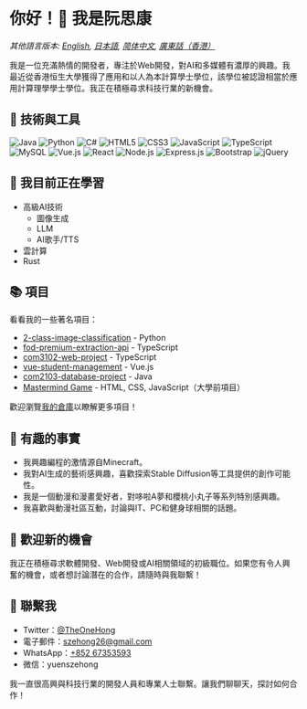 # 你好！👋 我是阮思康

*其他語言版本: [English](README.md), [日本語](README.ja-JP.md), [简体中文](README.zh-CN.md), [廣東話（香港）](README.zh-HK.md)*

我是一位充滿熱情的開發者，專注於Web開發，對AI和多媒體有濃厚的興趣。我最近從香港恒生大學獲得了應用和以人為本計算學士學位，該學位被認證相當於應用計算理學學士學位。我正在積極尋求科技行業的新機會。

## 🔧 技術與工具

![Java](https://img.shields.io/badge/-Java-007396?style=flat-square&logo=java&logoColor=white)
![Python](https://img.shields.io/badge/-Python-3776AB?style=flat-square&logo=python&logoColor=white)
![C#](https://img.shields.io/badge/-C%23-239120?style=flat-square&logo=c-sharp&logoColor=white)
![HTML5](https://img.shields.io/badge/-HTML5-E34F26?style=flat-square&logo=html5&logoColor=white) 
![CSS3](https://img.shields.io/badge/-CSS3-1572B6?style=flat-square&logo=css3&logoColor=white)
![JavaScript](https://img.shields.io/badge/-JavaScript-F7DF1E?style=flat-square&logo=javascript&logoColor=black)
![TypeScript](https://img.shields.io/badge/-TypeScript-3178C6?style=flat-square&logo=typescript&logoColor=white)
![MySQL](https://img.shields.io/badge/-MySQL-4479A1?style=flat-square&logo=mysql&logoColor=white)
![Vue.js](https://img.shields.io/badge/-Vue.js-4FC08D?style=flat-square&logo=vue.js&logoColor=white)
![React](https://img.shields.io/badge/-React-61DAFB?style=flat-square&logo=react&logoColor=black)
![Node.js](https://img.shields.io/badge/-Node.js-339933?style=flat-square&logo=node.js&logoColor=white)
![Express.js](https://img.shields.io/badge/-Express.js-000000?style=flat-square&logo=express&logoColor=white)
![Bootstrap](https://img.shields.io/badge/-Bootstrap-7952B3?style=flat-square&logo=bootstrap&logoColor=white)
![jQuery](https://img.shields.io/badge/-jQuery-0769AD?style=flat-square&logo=jquery&logoColor=white)

## 🌱 我目前正在學習

- 高級AI技術
  - 圖像生成
  - LLM
  - AI歌手/TTS  
- 雲計算
- Rust

## 📚 項目

看看我的一些著名項目：

- [2-class-image-classification](https://github.com/YuenSzeHong/2-class-image-classification) - Python
- [fod-premium-extraction-api](https://github.com/YuenSzeHong/fod-premium-extraction-api) - TypeScript
- [com3102-web-project](https://github.com/YuenSzeHong/com3102-web-project) - TypeScript
- [vue-student-management](https://github.com/YuenSzeHong/vue-student-management) - Vue.js
- [com2103-database-project](https://github.com/YuenSzeHong/com2103-database-project) - Java
- [Mastermind Game](link-to-your-mastermind-game-repository) - HTML, CSS, JavaScript（大學前項目）

歡迎瀏覽[我的倉庫](https://github.com/YuenSzeHong?tab=repositories)以瞭解更多項目！

## 🎉 有趣的事實

- 我興趣編程的激情源自Minecraft。
- 我對AI生成的藝術感興趣，喜歡探索Stable Diffusion等工具提供的創作可能性。
- 我是一個動漫和漫畫愛好者，對哆啦A夢和櫻桃小丸子等系列特別感興趣。  
- 我喜歡與動漫社區互動，討論與IT、PC和健身球相關的話題。

## 💼 歡迎新的機會

我正在積極尋求軟體開發、Web開發或AI相關領域的初級職位。如果您有令人興奮的機會，或者想討論潛在的合作，請隨時與我聯繫！

## 💬 聯繫我

- Twitter：[@TheOneHong](https://twitter.com/TheOneHong)
- 電子郵件：[szehong26@gmail.com](mailto:szehong26@gmail.com)
- WhatsApp：[+852 67353593](https://wa.me/85267353593) 
- 微信：yuenszehong

我一直很高興與科技行業的開發人員和專業人士聯繫。讓我們聊聊天，探討如何合作！